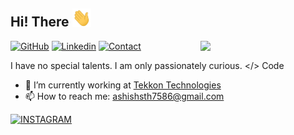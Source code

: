 <h2> Hi! There <img src="https://raw.githubusercontent.com/ABSphreak/ABSphreak/master/gifs/Hi.gif" width="30px"></h2>

<img align="right" src="https://miro.medium.com/max/1360/1*IRGHmiGsa16stedQvIaZfw.gif" width='200'/>

[![GitHub](https://img.shields.io/badge/SUPPORT%20AT-GITHUB-blue?style=for-the-badge&logo=github)](https://github.com/ashishsth7586) [![Linkedin](https://img.shields.io/badge/MY%20PROFILE-Linkedin-blue?style=for-the-badge&logo=github)](https://www.linkedin.com/in/ashish-shrestha-146661188/) 
 [![Contact](https://img.shields.io/badge/CONTACT-GMAIL-yellow?style=for-the-badge&logo=gmail&logoColor=white)](mailto:ashishsth7586@gmail.com)
 
I have no special talents. I am only passionately curious. </> Code

- 🔭 I’m currently working at [Tekkon Technologies](https://tekkon.com.np)
- 📫 How to reach me: ashishsth7586@gmail.com


[![INSTAGRAM](https://img.shields.io/badge/FOLLOW%20ME-Instagram-green&logo=instagram&logoColor=white)](https://www.instagram.com/_ashishsth/)

<!-- [![Top Langs](https://github-readme-stats.vercel.app/api/top-langs/?username=ashishsth7586&layout=compact)](https://github.com/ashishsth7586)

![My Stats](https://github-readme-stats.vercel.app/api?username=ashishsth7586&show_icons=true) -->
